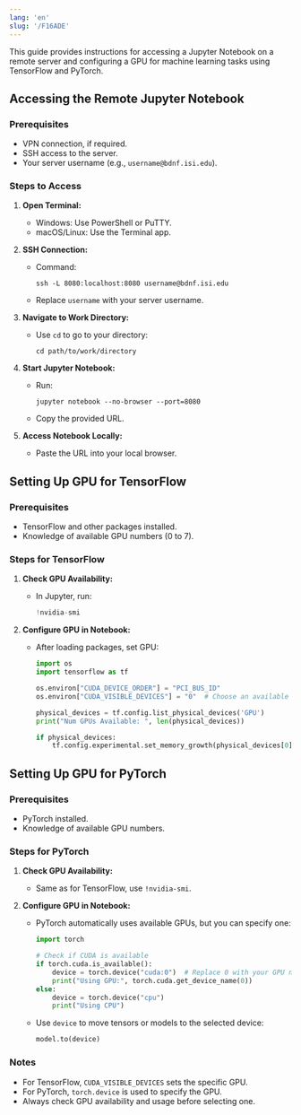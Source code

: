 ```yaml
---
lang: 'en'
slug: '/F16ADE'
---
```


This guide provides instructions for accessing a Jupyter Notebook on a remote server and configuring a GPU for machine learning tasks using TensorFlow and PyTorch.

## Accessing the Remote Jupyter Notebook

### Prerequisites

- VPN connection, if required.
- SSH access to the server.
- Your server username (e.g., `username@bdnf.isi.edu`).

### Steps to Access

1. **Open Terminal:**

   - Windows: Use PowerShell or PuTTY.
   - macOS/Linux: Use the Terminal app.

2. **SSH Connection:**

   - Command:
     ```
     ssh -L 8080:localhost:8080 username@bdnf.isi.edu
     ```
   - Replace `username` with your server username.

3. **Navigate to Work Directory:**

   - Use `cd` to go to your directory:
     ```
     cd path/to/work/directory
     ```

4. **Start Jupyter Notebook:**

   - Run:
     ```
     jupyter notebook --no-browser --port=8080
     ```
   - Copy the provided URL.

5. **Access Notebook Locally:**
   - Paste the URL into your local browser.

## Setting Up GPU for TensorFlow

### Prerequisites

- TensorFlow and other packages installed.
- Knowledge of available GPU numbers (0 to 7).

### Steps for TensorFlow

1. **Check GPU Availability:**

   - In Jupyter, run:
     ```python
     !nvidia-smi
     ```

2. **Configure GPU in Notebook:**

   - After loading packages, set GPU:

     ```python
     import os
     import tensorflow as tf

     os.environ["CUDA_DEVICE_ORDER"] = "PCI_BUS_ID"
     os.environ["CUDA_VISIBLE_DEVICES"] = "0"  # Choose an available GPU

     physical_devices = tf.config.list_physical_devices('GPU')
     print("Num GPUs Available: ", len(physical_devices))

     if physical_devices:
         tf.config.experimental.set_memory_growth(physical_devices[0], True)
     ```

## Setting Up GPU for PyTorch

### Prerequisites

- PyTorch installed.
- Knowledge of available GPU numbers.

### Steps for PyTorch

1. **Check GPU Availability:**

   - Same as for TensorFlow, use `!nvidia-smi`.

2. **Configure GPU in Notebook:**

   - PyTorch automatically uses available GPUs, but you can specify one:

     ```python
     import torch

     # Check if CUDA is available
     if torch.cuda.is_available():
         device = torch.device("cuda:0")  # Replace 0 with your GPU number
         print("Using GPU:", torch.cuda.get_device_name(0))
     else:
         device = torch.device("cpu")
         print("Using CPU")
     ```

   - Use `device` to move tensors or models to the selected device:
     ```python
     model.to(device)
     ```

### Notes

- For TensorFlow, `CUDA_VISIBLE_DEVICES` sets the specific GPU.
- For PyTorch, `torch.device` is used to specify the GPU.
- Always check GPU availability and usage before selecting one.
